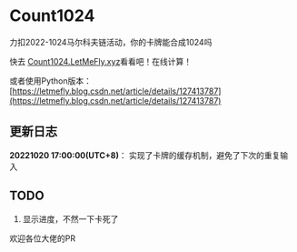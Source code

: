 # Count1024

力扣2022-1024马尔科夫链活动，你的卡牌能合成1024吗

快去 [Count1024.LetMeFly.xyz](https://count1024.letmefly.xyz/)看看吧！在线计算！

或者使用Python版本：[https://letmefly.blog.csdn.net/article/details/127413787](https://letmefly.blog.csdn.net/article/details/127413787)


## 更新日志

**20221020 17:00:00(UTC+8)**： 实现了卡牌的缓存机制，避免了下次的重复输入

## TODO

1. 显示进度，不然一下卡死了

欢迎各位大佬的PR
